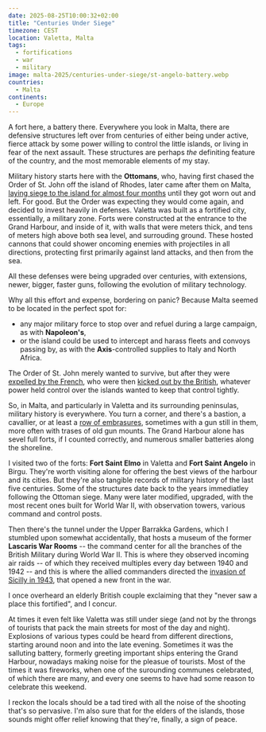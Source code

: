 ```yaml
---
date: 2025-08-25T10:00:32+02:00
title: "Centuries Under Siege"
timezone: CEST
location: Valetta, Malta
tags:
  - fortifications
  - war
  - military
image: malta-2025/centuries-under-siege/st-angelo-battery.webp
countries:
  - Malta
continents:
  - Europe
---
```


A fort here, a battery there. Everywhere you look in Malta, there are defensive structures left over from centuries of either being under active, fierce attack by some power willing to control the little islands, or living in fear of the next assault. These structures are perhaps *the* definiting feature of the country, and the most memorable elements of my stay.

<!--more-->

Military history starts here with the **Ottomans**, who, having first chased the Order of St. John off the island of Rhodes, later came after them on Malta, [laying siege to the island for almost four months](https://en.wikipedia.org/wiki/Great_Siege_of_Malta) until they got worn out and left. For good. But the Order was expecting they would come again, and decided to invest heavily in defenses. Valetta was built as a fortified city, essentially, a military zone. Forts were constructed at the entrance to the Grand Harbour, and inside of it, with walls that were meters thick, and tens of meters high above both sea level, and surrouding ground. These hosted cannons that could shower oncoming enemies with projectiles in all directions, protecting first primarily against land attacks, and then from the sea.

All these defenses were being upgraded over centuries, with extensions, newer, bigger, faster guns, following the evolution of military technology.

Why all this effort and expense, bordering on panic? Because Malta seemed to be located in the perfect spot for:

- any major military force to stop over and refuel during a large campaign, as with **Napoleon's**,
- or the island could be used to intercept and harass fleets and convoys passing by, as with the **Axis**-controlled supplies to Italy and North Africa. 

The Order of St. John merely wanted to survive, but after they were [expelled by the French](https://en.wikipedia.org/wiki/French_invasion_of_Malta), who were then [kicked out by the British](https://en.wikipedia.org/wiki/Siege_of_Malta_(1798%E2%80%931800)), whatever power held control over the islands wanted to keep that control tightly.

So, in Malta, and particularly in Valetta and its surrounding peninsulas, military history is everywhere. You turn a corner, and there's a bastion, a cavallier, or at least a [row of embrasures](https://en.wikipedia.org/wiki/Embrasure), sometimes with a gun still in them, more often with trases of old gun mounts. The Grand Harbour alone has sevel full forts, if I counted correctly, and numerous smaller batteries along the shoreline.

I visited two of the forts: **Fort Saint Elmo** in Valetta and **Fort Saint Angelo** in Birgu. They're worth visiting alone for offering the best views of the harbour and its cities. But they're also tangible records of military history of the last five centuries. Some of the structures date back to the years immediatley following the Ottoman siege. Many were later modified, upgraded, with the most recent ones built for World War II, with observation towers, various command and control posts.

Then there's the tunnel under the Upper Barrakka Gardens, which I stumbled upon somewhat accidentally, that hosts a museum of the former **Lascaris War Rooms** -- the command center for all the branches of the British Military during World War II. This is where they observed incoming air raids -- of which they received multiples every day between 1940 and 1942 -- and this is where the allied commanders directed the [invasion of Sicilly in 1943](https://en.wikipedia.org/wiki/Allied_invasion_of_Sicily), that opened a new front in the war.

I once overheard an elderly British couple exclaiming that they "never saw a place this fortified", and I concur.

At times it even felt like Valetta was still under siege (and not by the throngs of tourists that pack the main streets for most of the day and night). Explosions of various types could be heard from different directions, starting around noon and into the late evening. Sometimes it was the salluting battery, formerly greeting important ships entering the Grand Harbour, nowadays making noise for the pleasue of tourists. Most of the times it was fireworks, when one of the surounding communes celebrated, of which there are many, and every one seems to have had some reason to celebrate this weekend.

I reckon the locals should be a tad tired with all the noise of the shooting that's so pervasive. I'm also sure that for the elders of the islands, those sounds might offer relief knowing that they're, finally, a sign of peace.

